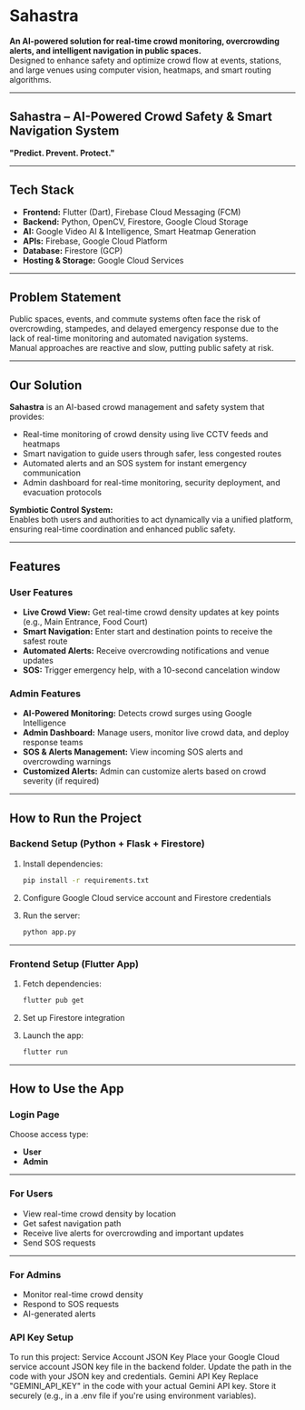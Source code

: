 
# **Sahastra**

**An AI-powered solution for real-time crowd monitoring, overcrowding alerts, and intelligent navigation in public spaces.**  
Designed to enhance safety and optimize crowd flow at events, stations, and large venues using computer vision, heatmaps, and smart routing algorithms.

---

## **Sahastra – AI-Powered Crowd Safety & Smart Navigation System**  
**"Predict. Prevent. Protect."**

---

## **Tech Stack**

- **Frontend:** Flutter (Dart), Firebase Cloud Messaging (FCM)  
- **Backend:** Python, OpenCV, Firestore, Google Cloud Storage  
- **AI:** Google Video AI & Intelligence, Smart Heatmap Generation  
- **APIs:** Firebase, Google Cloud Platform  
- **Database:** Firestore (GCP)  
- **Hosting & Storage:** Google Cloud Services

---

## **Problem Statement**

Public spaces, events, and commute systems often face the risk of overcrowding, stampedes, and delayed emergency response due to the lack of real-time monitoring and automated navigation systems.  
Manual approaches are reactive and slow, putting public safety at risk.

---

## **Our Solution**

**Sahastra** is an AI-based crowd management and safety system that provides:

- Real-time monitoring of crowd density using live CCTV feeds and heatmaps  
- Smart navigation to guide users through safer, less congested routes  
- Automated alerts and an SOS system for instant emergency communication  
- Admin dashboard for real-time monitoring, security deployment, and evacuation protocols  

**Symbiotic Control System:**  
Enables both users and authorities to act dynamically via a unified platform, ensuring real-time coordination and enhanced public safety.

---

## **Features**

### **User Features**

- **Live Crowd View:** Get real-time crowd density updates at key points (e.g., Main Entrance, Food Court)  
- **Smart Navigation:** Enter start and destination points to receive the safest route  
- **Automated Alerts:** Receive overcrowding notifications and venue updates  
- **SOS:** Trigger emergency help, with a 10-second cancelation window

### **Admin Features**

- **AI-Powered Monitoring:** Detects crowd surges using Google Intelligence 
- **Admin Dashboard:** Manage users, monitor live crowd data, and deploy response teams  
- **SOS & Alerts Management:** View incoming SOS alerts and overcrowding warnings
- **Customized Alerts:** Admin can customize alerts based on crowd severity (if required)

---

## **How to Run the Project**

### **Backend Setup (Python + Flask + Firestore)**

1. Install dependencies:  
   ```bash
   pip install -r requirements.txt
   ```

2. Configure Google Cloud service account and Firestore credentials  

3. Run the server:  
   ```bash
   python app.py
   ```

---

### **Frontend Setup (Flutter App)**

1. Fetch dependencies:  
   ```bash
   flutter pub get
   ```

2. Set up Firestore integration  

3. Launch the app:  
   ```bash
   flutter run
   ```


---

## **How to Use the App**

### **Login Page**  
Choose access type:
- **User**
- **Admin**

---

### **For Users**

- View real-time crowd density by location  
- Get safest navigation path  
- Receive live alerts for overcrowding and important updates  
- Send SOS requests 

---

### **For Admins**

- Monitor real-time crowd density   
- Respond to SOS requests
- AI-generated alerts

### API Key Setup
To run this project:
Service Account JSON Key
Place your Google Cloud service account JSON key file in the backend folder.
Update the path in the code with your JSON key and credentials.
Gemini API Key
Replace "GEMINI_API_KEY" in the code with your actual Gemini API key.
Store it securely (e.g., in a .env file if you're using environment variables).
